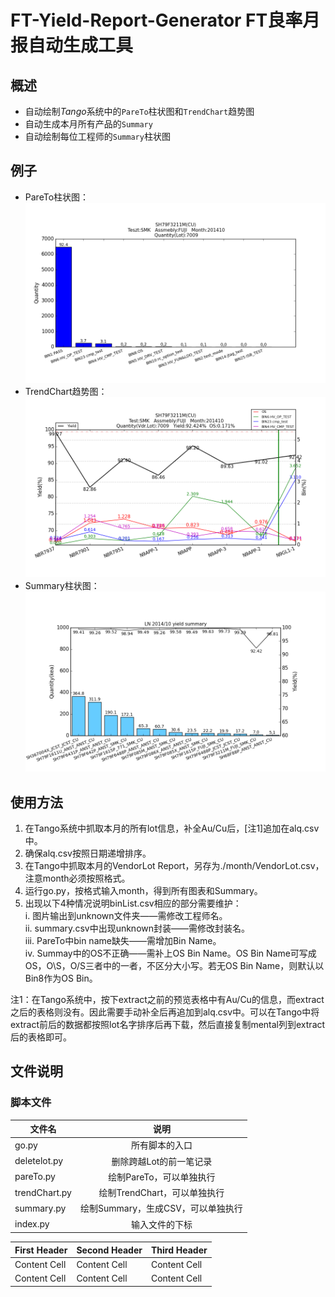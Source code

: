 # FT-Yield-Report-Generator FT良率月报自动生成工具  
## 概述
- 自动绘制*Tango*系统中的`PareTo`柱状图和`TrendChart`趋势图
- 自动生成本月所有产品的`Summary`
- 自动绘制每位工程师的`Summary`柱状图

## 例子
- PareTo柱状图：
![image](https://raw.githubusercontent.com/eric6356/FT-Yield-Report-Generator/master/example/SH79F3211M_FUJI_SMK_CU_201410_PareTo.png)
- TrendChart趋势图：
![image](https://raw.githubusercontent.com/eric6356/FT-Yield-Report-Generator/master/example/SH79F3211M_FUJI_SMK_CU_201410_TrendChart.png)
- Summary柱状图：
![image](https://raw.githubusercontent.com/eric6356/FT-Yield-Report-Generator/master/example/summary.png)


## 使用方法
1.	在Tango系统中抓取本月的所有lot信息，补全Au/Cu后，[注1]追加在alq.csv中。
2.	确保alq.csv按照日期递增排序。
3.	在Tango中抓取本月的VendorLot Report，另存为./month/VendorLot.csv，注意month必须按照格式。
4.	运行go.py，按格式输入month，得到所有图表和Summary。
5.	出现以下4种情况说明binList.csv相应的部分需要维护：  
    i.	图片输出到unknown文件夹——需修改工程师名。  
    ii.	summary.csv中出现unknown封装——需修改封装名。  
    iii.	PareTo中bin name缺失——需增加Bin Name。  
    iv.	Summay中的OS不正确——需补上OS Bin Name。OS Bin Name可写成OS，O\S，O/S三者中的一者，不区分大小写。若无OS Bin Name，则默认以Bin8作为OS Bin。
    
注1：在Tango系统中，按下extract之前的预览表格中有Au/Cu的信息，而extract之后的表格则没有。因此需要手动补全后再追加到alq.csv中。可以在Tango中将extract前后的数据都按照lot名字排序后再下载，然后直接复制mental列到extract后的表格即可。


## 文件说明
### 脚本文件
| 文件名         | 说明                            |
| ------------- |:------------------------------:|
| go.py         | 所有脚本的入口                   |
| deletelot.py  | 删除跨越Lot的前一笔记录           |
| pareTo.py     | 绘制PareTo，可以单独执行          |
| trendChart.py | 绘制TrendChart，可以单独执行      |
| summary.py    | 绘制Summary，生成CSV，可以单独执行 |
| index.py      | 输入文件的下标                   |


First Header | Second Header | Third Header
------------ | ------------- | ------------
Content Cell | Content Cell  | Content Cell
Content Cell | Content Cell  | Content Cell

